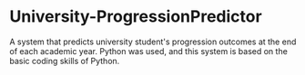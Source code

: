 # University-ProgressionPredictor
 A system that predicts university student's progression outcomes at the end of each academic year. Python was used, and this system is based on the basic coding skills of Python.
